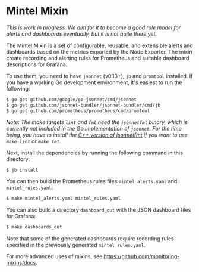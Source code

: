 # Mintel Mixin

_This is work in progress. We aim for it to become a good role model for alerts
and dashboards eventually, but it is not quite there yet._

The Mintel Mixin is a set of configurable, reusable, and extensible alerts and
dashboards based on the metrics exported by the Node Exporter. The mixin create
recording and alerting rules for Prometheus and suitable dashboard descriptions
for Grafana.

To use them, you need to have `jsonnet` (v0.13+), `jb` and `promtool` installed. If you
have a working Go development environment, it's easiest to run the following:
```bash
$ go get github.com/google/go-jsonnet/cmd/jsonnet
$ go get github.com/jsonnet-bundler/jsonnet-bundler/cmd/jb
$ go get github.com/prometheus/prometheus/cmd/promtool
```

_Note: The make targets `lint` and `fmt` need the `jsonnetfmt` binary, which is
currently not included in the Go implementation of `jsonnet`. For the time
being, you have to install the [C++ version of
jsonnetfmt](https://github.com/google/jsonnet) if you want to use `make lint`
or `make fmt`._

Next, install the dependencies by running the following command in this
directory:
```bash
$ jb install
```

You can then build the Prometheus rules files `mintel_alerts.yaml` and
`mintel_rules.yaml`:
```bash
$ make mintel_alerts.yaml mintel_rules.yaml
```

You can also build a directory `dashboard_out` with the JSON dashboard files
for Grafana:
```bash
$ make dashboards_out
```

Note that some of the generated dashboards require recording rules specified in
the previously generated `mintel_rules.yaml`.

For more advanced uses of mixins, see
https://github.com/monitoring-mixins/docs.

